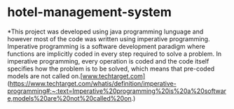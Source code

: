 # hotel-management-system
*This project was developed using java programming lunguage and however most of the code was written using imperative programming.
Imperative programming is a software development paradigm where functions are implicitly coded in every step required to solve a problem. In imperative programming, every operation is coded and the code itself specifies how the problem is to be solved, which means that pre-coded models are not called on.[www.techtarget.com] (https://www.techtarget.com/whatis/definition/imperative-programming#:~:text=Imperative%20programming%20is%20a%20software,models%20are%20not%20called%20on.)
